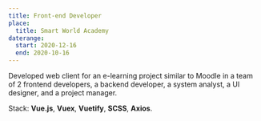 ```yaml
---
title: Front-end Developer
place:
  title: Smart World Academy
daterange:
  start: 2020-12-16
  end: 2020-10-16
---
```


Developed web client for an e-learning project similar to Moodle in a team of 2 frontend developers, a backend developer, a system analyst, a UI designer, and a project manager.

Stack: **Vue.js**, **Vuex**, **Vuetify**, **SCSS**, **Axios**.